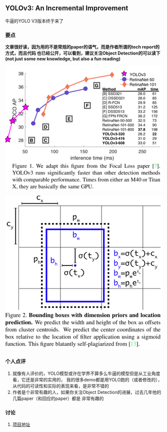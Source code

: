## YOLOv3: An Incremental Improvement

牛逼的YOLO V3版本终于来了

### 要点

**文章很好读，因为用的不是常规的paper的语气，而是作者所谓的tech report的方式，而且代码
也已经公开，可以看到，建议关注Object Detection的可以读下(not just some new knowledge, but
also a fun reading)**

![YOLO3](/images/yolo3.png)

![YOLO3 Arc](/images/yolo3-arc.png)

### 个人点评

1. 就像有人评价的，YOLO模型或许在学界不算多么牛逼的模型但是从工业角度看，它还是非常的实用的，
   我的很多demo都是用YOLO跑的（或者修改的），从代码的可读性和实际的表现来看，是非常不错的
2. 作者是个非常有趣的人，如果你关注Object Detection的进展，过去几年他的几篇paper（和回应的paper）都是
   非常有趣的

### 讨论

1. [项目地址](https://pjreddie.com/darknet/yolo/)

